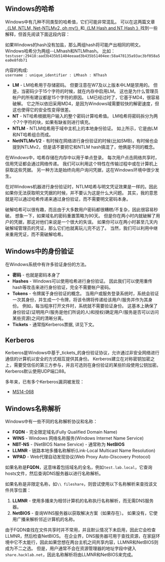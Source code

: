 ## Windows的哈希
Windows中有几种不同类型的哈希值，它们可能非常混乱。 可以在这两篇文章[《LM, NTLM, Net-NTLMv2, oh my!》](https://medium.com/@petergombos/lm-ntlm-net-ntlmv2-oh-my-a9b235c58ed4)和[《LM Hash and NT Hash
》](http://www.adshotgyan.com/2012/02/lm-hash-and-nt-hash.html)找到一些解释，但首先阅读下面这段内容：

如果Windows的hash没有加盐，那么两组hash将可能产出相同的明文。Windows哈希分为两组--LMhash和NTLMhash。 比如：
`testuser:29418:aad3b435b51404eeaad3b435b51404ee:58a478135a93ac3bf058a5ea0e8fdb71`

内容的构成:  
`username : unique_identifier : LMhash : NThash`

* **LM** - LM哈希用于存储密码。 但要注意在W7及以上版本中LM是禁用的。 但是，当密码少于15个字符的时候，就在内存中启用LM。 这也是为什么管理员帐户的所有建议都是15个字符的原因。 LM已经过时了，它基于MD4，很容易破解。 它之所以依旧采用MD4，是因为Windows域需要较快的解密速度，但这也使得它的安全性变得很差。
* **NT** -  NT哈希根据用户输入的整个密码计算哈希值。 LM哈希将密码拆分为两个7个字符的块，如果有缺省则进行填充。
* **NTLM** - NTLM哈希用于域中主机上的本地身份验证。 如上所示，它是由LM和NT哈希组合而成。
* **NetNTLMv1/2** - 有时候在网络进行身份验证的时候\(比如SMB\)，有时候也会提到NTLMv2，但是请不要把它和NTLM hash搞混了，他俩是不同的概念。

在Windows中，哈希存储在内存中以用于单点登录。 每次用户点击网络共享时，信用凭证都会通过网络传递。 我们可以利用这个特性在传输过程中或在计算机上获取这些凭据。 另一种方法是始终向用户询问凭据，这在Windows环境中很少发生。

在对Windows机器进行身份验证时，NTLM哈希与明文凭证效果是一样的。因此如果你无法获取明文凭据的时候，并不要认为这是什么大问题。 其实，我的意思就是可以通过哈希传递来通过身份验证，而不需要明文密码本身。

破解哈希可以很有趣，而且由于大多数用户密码都很糟糕/不复杂，因此很容易秒破。 想象一下，如果域名的密码重置策略为90天。 但是你在两小时内就破解了用户的凭据，那这对他们来说是一个很大的失误。 如果你可以在两小时甚至几天内破解域管理员的凭证，那么它们也就离玩儿完不远了。 当然，我们可以利用中继来重用凭证，而不需破解哈希。

## Windows中的身份验证

在Windows系统中有许多验证身份的方法。

* **密码** - 也就是密码本身了
* **Hashes** - Windows可以使用哈希进行身份验证。 因此我们可以使用重传hash等攻击来进行身份验证，完全不需要帐户密码。
* **Tokens** - 令牌属于身份验证的概念。 当用户或服务登录系统时，系统会验证一次其身份，并生成一个令牌，将该令牌将传递给该用户/服务并作为其身份。 例如，每当程序打开文件时，系统就不需要验证身份。 这基本上确保了身份验证\(证明用户/服务是他们所说的人)和授权\(确定用户/服务是否可以访问某些资源)之间的清晰分离。
* **Tickets** - 通常指Kerberos票据, 详见下文。

## Kerberos

Kerberos是Windows中基于\_tickets\_的身份验证协议，允许通过非安全网络进行通信的计算机以安全的方式相互提供其身份。 Kerberos建立在对称密钥加密之上，需要受信任的第三方参与，并且可选则在身份验证的某些阶段使用公钥加密。 Kerberos默认使用UDP端口88。

多年来，已有多个Kerberos漏洞被发现：

* [MS14-068](https://www.exploit-db.com/exploits/35474/)

## Windows名称解析

Windows中有一些不同的名称解析协议和名称：

* **FQDN** - 完全限定域名(Fully Qualified Domain Name)
* **WINS** - Windows 网络名称服务(Windows Internet Name Service)
* **NBT-NS** - \(NetBIOS Name Service\) - 通常称为 **NetBIOS**
* **LLMNR** - 链路本地多播名称解析(Link-Local Multicast Name Resolution)
* **WPAD** - Web代理自动发现协议(Web Proxy Auto-Discovery Protocol)

如果名称是**FQDN**，这意味着包括域名的全名，例如`test.lab.local`，它查询hosts文件，然后查询DNS服务器以进行名称解析。

如果名称是非限定名称，如`\\ fileshare`，则尝试使用以下名称解析来查找该文件共享位置：

1. **LLMNR** - 使用多播来为相邻计算机的名称执行名称解析，而无需DNS服务器。
2. **NetBIOS** - 查询WINS服务器以获取解决方案（如果存在）。 如果没有，它使用广播来解析邻近计算机的名称。

由于FQDN查找在文件共享时并不常用，并且默认情况下未启用，因此它会检查LLMNR，然后检查NetBIOS。 在企业界，DNS服务器可用于查找资源，在家庭环境中它不太能行，因此如果您想在两台主机之间共享内容，LLMNR和NetBIOS则成为不二之选。 但是，用户通常不会在资源管理器的地址字段中键入`share.hacklab.net`，因此名称解析将由LLMNR和NetBIOS来完成。